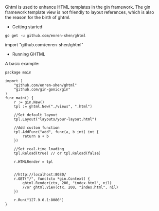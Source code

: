 Ghtml is used to enhance HTML templates in the gin framework.
The gin framework template view is not friendly to layout references, which is also the reason for the birth of ghtml.

* Getting started

```
go get -u github.com/enren-shen/ghtml

```
import "github.com/enren-shen/ghtml"

* Running GHTML

A basic example:

```
package main

import (
	"github.com/enren-shen/ghtml"
	"github.com/gin-gonic/gin"
)
func main() {
	r := gin.New()
	tpl := ghtml.New("./views", ".html")

	//Set default layout
	tpl.Layout("layouts/your-layout.html")

	//Add custom function
	tpl.AddFunc("add", func(a, b int) int {
		return a + b
	})

	//Set real-time loading
	tpl.Reload(true) // or tpl.Reload(false)

	r.HTMLRender = tpl


	//http://localhost:8080/
	r.GET("/", func(ctx *gin.Context) {
		ghtml.Render(ctx, 200, "index.html", nil)
        //or ghtml.Viev(ctx, 200, "index.html", nil)
	})

	r.Run("127.0.0.1:8080")
}
